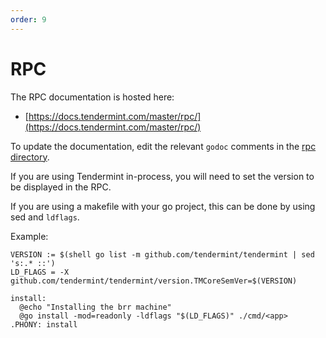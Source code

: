 ```yaml
---
order: 9
---
```


# RPC

The RPC documentation is hosted here:

- [https://docs.tendermint.com/master/rpc/](https://docs.tendermint.com/master/rpc/)

To update the documentation, edit the relevant `godoc` comments in the [rpc directory](https://github.com/tendermint/tendermint/blob/v0.36.x/rpc).

If you are using Tendermint in-process, you will need to set the version to be displayed in the RPC.

If you are using a makefile with your go project, this can be done by using sed and `ldflags`.

Example:

```
VERSION := $(shell go list -m github.com/tendermint/tendermint | sed 's:.* ::')
LD_FLAGS = -X github.com/tendermint/tendermint/version.TMCoreSemVer=$(VERSION)

install:
  @echo "Installing the brr machine"
  @go install -mod=readonly -ldflags "$(LD_FLAGS)" ./cmd/<app>
.PHONY: install
```
